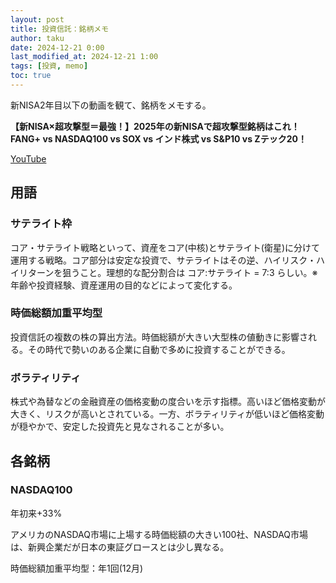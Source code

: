```yaml
---
layout: post
title: 投資信託：銘柄メモ
author: taku
date: 2024-12-21 0:00
last_modified_at: 2024-12-21 1:00
tags: [投資, memo]
toc: true
---
```


新NISA2年目以下の動画を観て、銘柄をメモする。

**【新NISA×超攻撃型＝最強！】2025年の新NISAで超攻撃型銘柄はこれ！FANG+ vs NASDAQ100 vs SOX vs インド株式 vs S&P10 vs Zテック20！**

<a href="https://www.youtube.com/watch?v=NlH37wx8Sps" target="_blank">YouTube</a>

## 用語

### サテライト枠

コア・サテライト戦略といって、資産をコア(中核)とサテライト(衛星)に分けて運用する戦略。コア部分は安定な投資で、サテライトはその逆、ハイリスク・ハイリターンを狙うこと。理想的な配分割合は コア:サテライト = 7:3 らしい。※年齢や投資経験、資産運用の目的などによって変化する。

### 時価総額加重平均型

投資信託の複数の株の算出方法。時価総額が大きい大型株の値動きに影響される。その時代で勢いのある企業に自動で多めに投資することができる。

### ボラティリティ

株式や為替などの金融資産の価格変動の度合いを示す指標。高いほど価格変動が大きく、リスクが高いとされている。一方、ボラティリティが低いほど価格変動が穏やかで、安定した投資先と見なされることが多い。

## 各銘柄

### NASDAQ100

年初来+33%

アメリカのNASDAQ市場に上場する時価総額の大きい100社、NASDAQ市場は、新興企業だが日本の東証グロースとは少し異なる。

時価総額加重平均型：年1回(12月)

